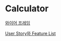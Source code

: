 #  Calculator

[와이어 프레임](https://www.figma.com/file/BsNu8kEhyB4AYJbOOC1uBz/%EA%B3%84%EC%82%B0%EA%B8%B0?node-id=0%3A1)

[User Story와 Feature List](https://docs.google.com/spreadsheets/d/1C5nkGQFUnJ7-dZBHcq9Q7xc-Y5Aghza3BcyNU5gYvvE/edit?usp=sharing)